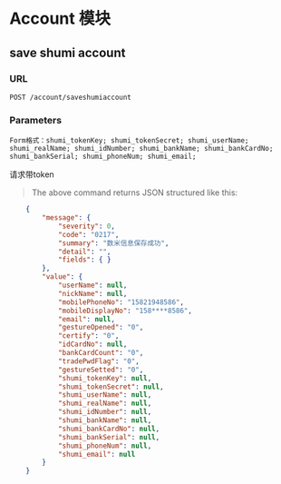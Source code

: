 # Account 模块

## save shumi account

### URL
`POST /account/saveshumiaccount`

### Parameters
`Form格式：shumi_tokenKey;
          shumi_tokenSecret;
          shumi_userName;
          shumi_realName;
          shumi_idNumber;
          shumi_bankName;
          shumi_bankCardNo;
          shumi_bankSerial;
          shumi_phoneNum;
          shumi_email;`

 请求带token

> The above command returns JSON structured like this:


```json
    {
        "message": {
            "severity": 0,
            "code": "0217",
            "summary": "数米信息保存成功",
            "detail": "",
            "fields": { }
        },
        "value": {
            "userName": null,
            "nickName": null,
            "mobilePhoneNo": "15821948586",
            "mobileDisplayNo": "158****8586",
            "email": null,
            "gestureOpened": "0",
            "certify": "0",
            "idCardNo": null,
            "bankCardCount": "0",
            "tradePwdFlag": "0",
            "gestureSetted": "0",
            "shumi_tokenKey": null,
            "shumi_tokenSecret": null,
            "shumi_userName": null,
            "shumi_realName": null,
            "shumi_idNumber": null,
            "shumi_bankName": null,
            "shumi_bankCardNo": null,
            "shumi_bankSerial": null,
            "shumi_phoneNum": null,
            "shumi_email": null
        }
    }
```